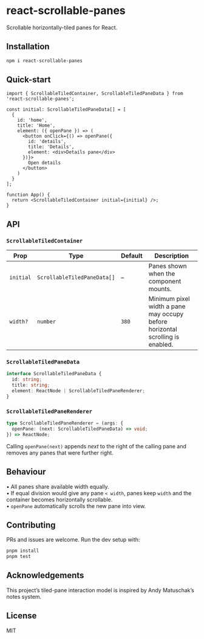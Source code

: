# react-scrollable-panes
Scrollable horizontally-tiled panes for React.

## Installation
```bash
npm i react-scrollable-panes
```

## Quick-start
```tsx
import { ScrollableTiledContainer, ScrollableTiledPaneData } from 'react-scrollable-panes';

const initial: ScrollableTiledPaneData[] = [
  {
    id: 'home',
    title: 'Home',
    element: ({ openPane }) => (
      <button onClick={() => openPane({
        id: 'details',
        title: 'Details',
        element: <div>Details pane</div>
      })}>
        Open details
      </button>
    )
  }
];

function App() {
  return <ScrollableTiledContainer initial={initial} />;
}
```

## API
### `ScrollableTiledContainer`

| Prop        | Type                          | Default | Description                                                     |
|-------------|-------------------------------|---------|-----------------------------------------------------------------|
| `initial`   | `ScrollableTiledPaneData[]`   | –       | Panes shown when the component mounts.                          |
| `width?`    | `number`                      | `380`   | Minimum pixel width a pane may occupy before horizontal scrolling is enabled. |

### `ScrollableTiledPaneData`
```ts
interface ScrollableTiledPaneData {
  id: string;
  title: string;
  element: ReactNode | ScrollableTiledPaneRenderer;
}
```

### `ScrollableTiledPaneRenderer`
```ts
type ScrollableTiledPaneRenderer = (args: {
  openPane: (next: ScrollableTiledPaneData) => void;
}) => ReactNode;
```

Calling `openPane(next)` appends *next* to the right of the calling pane and removes any panes that were further right.

## Behaviour

• All panes share available width equally.  
• If equal division would give any pane `< width`, panes keep `width` and the container becomes horizontally scrollable.  
• `openPane` automatically scrolls the new pane into view.

## Contributing
PRs and issues are welcome. Run the dev setup with:

```bash
pnpm install
pnpm test
```

## Acknowledgements

This project’s tiled-pane interaction model is inspired by Andy Matuschak’s notes system.

## License
MIT
